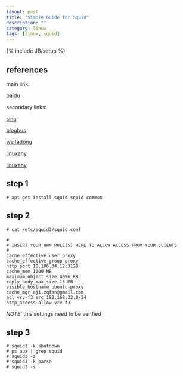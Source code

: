 ```yaml
---
layout: post
title: "Simple Guide for Squid"
description: ""
category: linux
tags: [linux, squid]
---
```

{% include JB/setup %}
## references
main link:

[baidu](http://hi.baidu.com/wayoca/item/d5075ffc4d0cd6b131c19988)

secondary links:

[sina](http://blog.sina.com.cn/s/blog_5a48dd2d01015tdj.html)

[blogbus](http://linux.blogbus.com/logs/35912092.html)

[weifadong](http://hi.baidu.com/weifadong/item/aefac13f595ac5637c034bbb)

[linuxany](http://www.linuxany.com/archives/1292.html)

[linuxany](http://www.linuxidc.com/Linux/2012-05/59506.htm)

## step 1 
    
    # apt-get install squid squid-common
## step 2

    # cat /etc/squid3/squid.conf

    #
    # INSERT YOUR OWN RULE(S) HERE TO ALLOW ACCESS FROM YOUR CLIENTS
    #
    cache_effective_user proxy
    cache_effective_group proxy
    http_port 10.106.34.12:3128
    cache_mem 1000 MB
    maximum_object_size 4096 KB
    reply_body_max_size 15 MB
    visible_hostname ubuntu-proxy
    cache_mgr aji.zqfan@gmail.com
    acl vrv-f3 src 192.168.32.0/24
    http_access allow vrv-f3

*NOTE:* this settings need to be verified
## step 3

    # squid3 -k shutdown
    # ps aux | grep squid
    # squid3 -z
    # squid3 -k parse
    # squid3 -s
